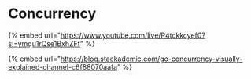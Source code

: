 # Concurrency

{% embed url="https://www.youtube.com/live/P4tckkcyef0?si=ymqu1rQse1BxhZFf" %}

{% embed url="https://blog.stackademic.com/go-concurrency-visually-explained-channel-c6f88070aafa" %}
